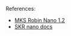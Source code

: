 References:

- [MKS Robin Nano 1.2](https://github.com/makerbase-mks/MKS-Robin-Nano-V1.X/blob/master/hardware/MKS%20Robin%20Nano%20V1.2_003/MKS%20Robin%20Nano%20V1.2_003%20PIN.pdf)
- [SKR nano docs](https://github.com/bigtreetech/SKR-Pico/tree/master/Klipper)
